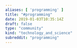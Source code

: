 ```yaml
---
aliases: [ 'programming' ]
title: "#programming"
date: 2019-01-03T10:35:14Z
draft: false
type: "community"
kind: "technology_and_science"
subreddit: "programming"
---
```

